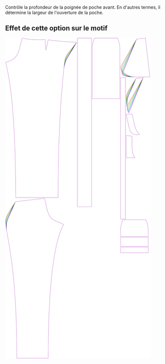 
Contrôle la profondeur de la poignée de poche avant. En d'autres termes, il détermine la largeur de l'ouverture de la poche.


## Effet de cette option sur le motif
![Cette image montre l'effet de cette option en superposant plusieurs variantes qui ont une valeur différente pour cette option](charlie_frontpocketslantdepth_sample.svg "Effet de cette option sur le motif")